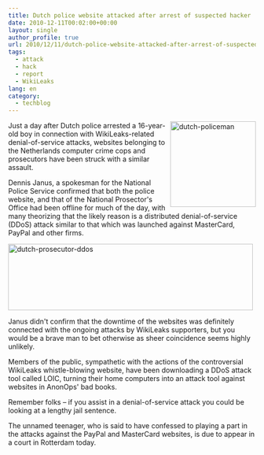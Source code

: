 ```yaml
---
title: Dutch police website attacked after arrest of suspected hacker
date: 2010-12-11T00:02:00+00:00
layout: single
author_profile: true
url: 2010/12/11/dutch-police-website-attacked-after-arrest-of-suspected-hacker/
tags:
  - attack
  - hack
  - report
  - WikiLeaks
lang: en
category: 
  - techblog
---
```

[<img title="dutch-policeman" border="0" alt="dutch-policeman" align="right" src="http://lh6.ggpht.com/_vaUVXcmC3OI/TQK4XxGMOKI/AAAAAAAADfM/t_3A0lSrUAo/dutch-policeman_thumb%5B1%5D.jpg?imgmax=800" width="174" height="174" />](http://lh6.ggpht.com/_vaUVXcmC3OI/TQK4U72sFbI/AAAAAAAADfI/hRXo8GFu1Gg/s1600-h/dutch-policeman%5B3%5D.jpg)Just a day after Dutch police arrested a 16-year-old boy in connection with WikiLeaks-related denial-of-service attacks, websites belonging to the Netherlands computer crime cops and prosecutors have been struck with a similar assault.

Dennis Janus, a spokesman for the National Police Service confirmed that both the police website, and that of the National Prosector's Office had been offline for much of the day, with many theorizing that the likely reason is a distributed denial-of-service (DDoS) attack similar to that which was launched against MasterCard, PayPal and other firms.

[<img title="dutch-prosecutor-ddos" border="0" alt="dutch-prosecutor-ddos" src="http://lh6.ggpht.com/_vaUVXcmC3OI/TQK4jszhKVI/AAAAAAAADfU/F2QyKocx-p0/dutch-prosecutor-ddos_thumb%5B2%5D.jpg?imgmax=800" width="498" height="135" />](http://lh3.ggpht.com/_vaUVXcmC3OI/TQK4gPPcUpI/AAAAAAAADfQ/OlYGJ4tdhj8/s1600-h/dutch-prosecutor-ddos%5B4%5D.jpg)

Janus didn't confirm that the downtime of the websites was definitely connected with the ongoing attacks by WikiLeaks supporters, but you would be a brave man to bet otherwise as sheer coincidence seems highly unlikely.

Members of the public, sympathetic with the actions of the controversial WikiLeaks whistle-blowing website, have been downloading a DDoS attack tool called LOIC, turning their home computers into an attack tool against websites in AnonOps' bad books.

Remember folks – if you assist in a denial-of-service attack you could be looking at a lengthy jail sentence.

The unnamed teenager, who is said to have confessed to playing a part in the attacks against the PayPal and MasterCard websites, is due to appear in a court in Rotterdam today.